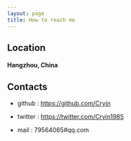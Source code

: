 ```yaml
--- 
layout: page
title: How to reach me
---
```



## Location

#### Hangzhou, China

## Contacts

- github : https://github.com/Cryin

- twitter : https://twitter.com/Cryin1985

- mail : 79564065#qq.com

